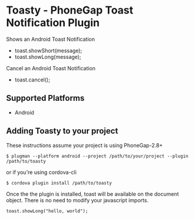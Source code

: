 Toasty - PhoneGap Toast Notification Plugin
===========================================

Shows an Android Toast Notification

* toast.showShort(message);
* toast.showLong(message);

Cancel an Android Toast Notification

* toast.cancel();

Supported Platforms
--------------------
* Android

Adding Toasty to your project
------------------------------

These instructions assume your project is using PhoneGap-2.8+

    $ plugman --platform android --project /path/to/your/project --plugin /path/to/toasty
    
or if you're using cordova-cli

    $ cordova plugin install /path/to/toasty

Once the the plugin is installed, toast will be available on the document object. There is no need to modify your javascript imports.
    
    toast.showLong("hello, world");
